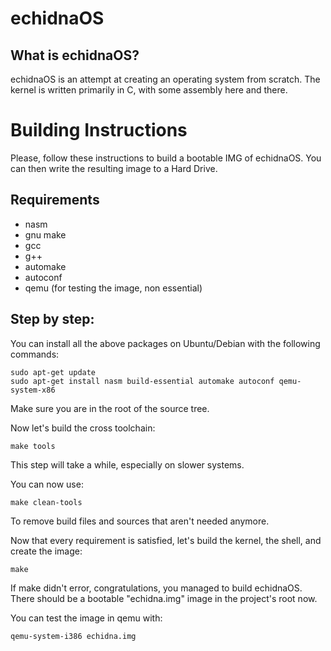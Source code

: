 # echidnaOS

## What is echidnaOS?

echidnaOS is an attempt at creating an operating system from scratch.
The kernel is written primarily in C, with some assembly here and there.

# Building Instructions

Please, follow these instructions to build a bootable IMG of echidnaOS.
You can then write the resulting image to a Hard Drive.

## Requirements

* nasm
* gnu make
* gcc
* g++
* automake
* autoconf
* qemu (for testing the image, non essential)

## Step by step:

You can install all the above packages on Ubuntu/Debian with the following
commands:
```
sudo apt-get update
sudo apt-get install nasm build-essential automake autoconf qemu-system-x86
```
Make sure you are in the root of the source tree.

Now let's build the cross toolchain:
```
make tools
```
This step will take a while, especially on slower systems.

You can now use:
```
make clean-tools
```
To remove build files and sources that aren't needed anymore.

Now that every requirement is satisfied, let's build the kernel, the shell,
and create the image:
```
make
```
If make didn't error, congratulations, you managed to build echidnaOS.
There should be a bootable "echidna.img" image in the project's root now.

You can test the image in qemu with:
```
qemu-system-i386 echidna.img
```
